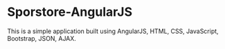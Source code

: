 # Sporstore-AngularJS
This is a simple application built using AngularJS, HTML, CSS, JavaScript, Bootstrap, JSON, AJAX.
